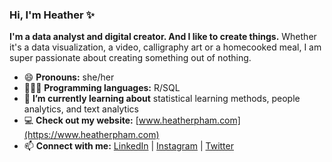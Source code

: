 ### Hi, I'm Heather ✨

<!--
**heatherpham/heatherpham** is a ✨ _special_ ✨ repository because its `README.md` (this file) appears on your GitHub profile.

Here are some ideas to get you started:

- 🔭 I’m currently working on ...
- 🌱 I’m currently learning ...
- 👯 I’m looking to collaborate on ...
- 🤔 I’m looking for help with ...
- 💬 Ask me about ...
- 📫 How to reach me: ...
- 😄 Pronouns: ...
- ⚡ Fun fact: ...
-->

**I'm a data analyst and digital creator. And I like to create things.** Whether it's a data visualization, a video, calligraphy art or a homecooked meal, I am super passionate about creating something out of nothing. 

- 😄 **Pronouns:** she/her
- 👩🏻‍💻 **Programming languages:** R/SQL
- 🌱 **I’m currently learning about** statistical learning methods, people analytics, and text analytics
- 💻 **Check out my website:** [www.heatherpham.com](https://www.heatherpham.com)
- 📫 **Connect with me:** [LinkedIn](https://www.linkedin.com/in/heatherdpham/) | [Instagram](https://www.instagram.com/datawithheather/) | [Twitter](https://twitter.com/datawithheather)
